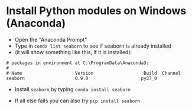 # Install Python modules on Windows (Anaconda)


* Open the "Anaconda Prompt"
* Type in `conda list seaborn` to see if seaborn is already installed
* (it will show something like this, if it is installed):

```
# packages in environment at C:\ProgramData\Anaconda3:
#
# Name                    Version                   Build  Channel
seaborn                   0.9.0                    py37_0
```

* Install `seaborn` by typing `conda install seaborn`

* If all else fails you can also try `pip install seaborn`


